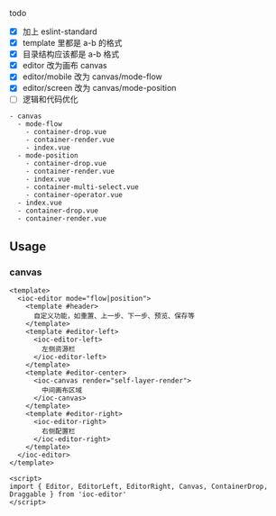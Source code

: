 todo 

- [x] 加上 eslint-standard
- [x] template 里都是 a-b 的格式
- [x] 目录结构应该都是 a-b 格式
- [x] editor 改为画布 canvas
- [x] editor/mobile 改为 canvas/mode-flow
- [x] editor/screen 改为 canvas/mode-position
- [ ] 逻辑和代码优化

```
- canvas
  - mode-flow
    - container-drop.vue
    - container-render.vue
    - index.vue
  - mode-position
    - container-drop.vue
    - container-render.vue
    - index.vue
    - container-multi-select.vue
    - container-operator.vue
  - index.vue
  - container-drop.vue
  - container-render.vue
```

## Usage

### canvas

```vue
<template>
  <ioc-editor mode="flow|position">
    <template #header>
      自定义功能，如重置、上一步、下一步、预览、保存等
    </template>
    <template #editor-left>
      <ioc-editor-left>
        左侧资源栏
      </ioc-editor-left>
    </template>
    <template #editor-center>
      <ioc-canvas render="self-layer-render">
        中间画布区域
      </ioc-canvas>
    </template>
    <template #editor-right>
      <ioc-editor-right>
        右侧配置栏
      </ioc-editor-right>
    </template>
  </ioc-editor>
</template>

<script>
import { Editor, EditorLeft, EditorRight, Canvas, ContainerDrop, Draggable } from 'ioc-editor'
</script>
```
